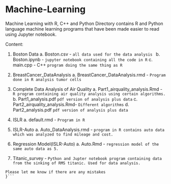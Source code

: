 # Machine-Learning

Machine Learning with R, C++ and Python
Directory contains R and Python language machine learning programs that have been made easier to read using Jupyter notebook. 

Content: 
1. Boston Data
    a. Boston.csv -                             `all data used for the data analysis `
    b. Boston.ipynb -                           `jupyter notebook containing all the code in R`
    c. main.cpp - C++                           `program doing the same thing as R`
    
2. BreastCancer_DataAnalysis 
    a. BreastCancer_DataAnalysis.rmd -          `Program done in R analysis tumor cells`
    
3. Complete Data Analysis of Air Quality
    a. Part1_airquality_analysis.Rmd -          `R program containing air quality analysis using certain algorithms.`
    b. Part1_analysis.pdf                       `pdf version of analysis plus data`
    c. Part2_airquality_analysis.Rmd-                      `Different algorithms`
    d. Part2_analysis.pdf                       `pdf version of analysis plus data`

4. ISLR 
    a. default.rmd -                            `Program in R`
    
5. ISLR-Auto
    a. Auto_DataAnalysis.rmd -                  `program in R contains auto data which was analyzed to find mileage and cost.`
    
6. Regression Model(ISLR-Auto)
    a. Auto.Rmd -                               `regression model of the same auto data as 5. `

7. Titanic_survey -                            ` Python and Jupter notebook program containing data from the sinking of RMS titanic. Used for data analysis. `

```{
Please let me know if there are any mistakes
}```
